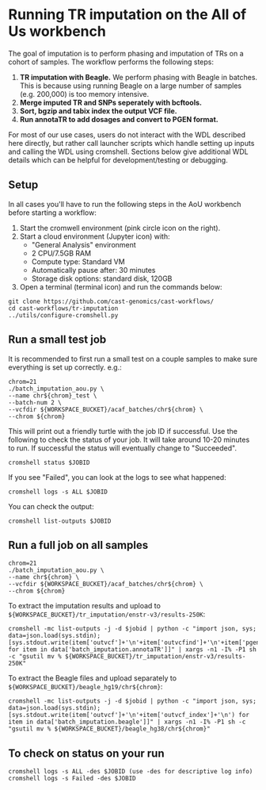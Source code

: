 # Running TR imputation on the All of Us workbench

The goal of imputation is to perform phasing and imputation of TRs on a cohort of samples. The workflow performs the following steps:

1. **TR imputation with Beagle.** We perform phasing with Beagle in batches. This is because using running Beagle on a large number of samples (e.g. 200,000) is too memory intensive.
2. **Merge imputed TR and SNPs seperately with bcftools.** 
3. **Sort, bgzip and tabix index the output VCF file.**
4. **Run annotaTR to add dosages and convert to PGEN format.**

For most of our use cases, users do not interact with the WDL described here directly, but rather call launcher scripts which handle setting up inputs and calling the WDL using cromshell. Sections below give additional WDL details which can be helpful for development/testing or debugging.

## Setup
In all cases you'll have to run the following steps in the AoU workbench before starting a workflow:

1. Start the cromwell environment (pink circle icon on the right).
2. Start a cloud environment (Jupyter icon) with:
    * "General Analysis" environment
    * 2 CPU/7.5GB RAM
    * Compute type: Standard VM
    * Automatically pause after: 30 minutes
    * Storage disk options: standard disk, 120GB
3. Open a terminal (terminal icon) and run the commands below:

```
git clone https://github.com/cast-genomics/cast-workflows/
cd cast-workflows/tr-imputation
../utils/configure-cromshell.py
```

## Run a small test job

It is recommended to first run a small test on a couple samples to make sure everything is set up correctly. e.g.:

```
chrom=21
./batch_imputation_aou.py \
--name chr${chrom}_test \
--batch-num 2 \
--vcfdir ${WORKSPACE_BUCKET}/acaf_batches/chr${chrom} \
--chrom ${chrom}

```

This will print out a friendly turtle with the job ID if successful. Use the following to check the status of your job. It will take around 10-20 minutes to run. If successful the status will eventually change to "Succeeded".

```
cromshell status $JOBID
```

If you see "Failed", you can look at the logs to see what happened:

```
cromshell logs -s ALL $JOBID
```

You can check the output:
```
cromshell list-outputs $JOBID
```

## Run a full job on all samples

```
chrom=21
./batch_imputation_aou.py \
--name chr${chrom} \
--vcfdir ${WORKSPACE_BUCKET}/acaf_batches/chr${chrom} \
--chrom ${chrom}
```

To extract the imputation results and upload to `${WORKSPACE_BUCKET}/tr_imputation/enstr-v3/results-250K`:

```
cromshell -mc list-outputs -j -d $jobid | python -c "import json, sys; data=json.load(sys.stdin); [sys.stdout.write(item['outvcf']+'\n'+item['outvcfind']+'\n'+item['pgen']+'\n'+item['psam']+'\n'+item['pvar']+'\n') for item in data['batch_imputation.annotaTR']]" | xargs -n1 -I% -P1 sh -c "gsutil mv % ${WORKSPACE_BUCKET}/tr_imputation/enstr-v3/results-250K"
```

To extract the Beagle files and upload separately to `${WORKSPACE_BUCKET}/beagle_hg19/chr${chrom}`:

```
cromshell -mc list-outputs -j -d $jobid | python -c "import json, sys; data=json.load(sys.stdin); [sys.stdout.write(item['outvcf']+'\n'+item['outvcf_index']+'\n') for item in data['batch_imputation.beagle']]" | xargs -n1 -I% -P1 sh -c "gsutil mv % ${WORKSPACE_BUCKET}/beagle_hg38/chr${chrom}"
```

## To check on status on your run
```
cromshell logs -s ALL -des $JOBID (use -des for descriptive log info)
cromshell logs -s Failed -des $JOBID
```
